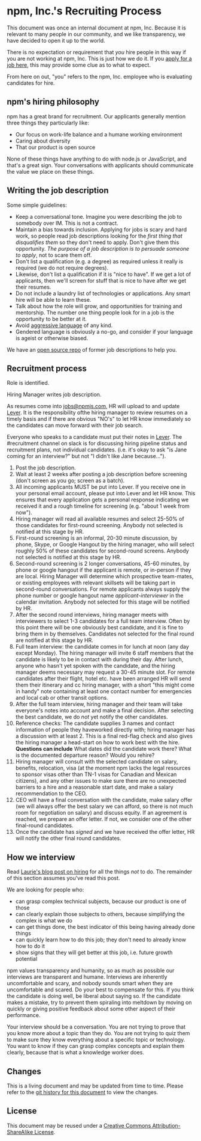 # npm, Inc.'s Recruiting Process

This document was once an internal document at npm, Inc.  Because it
is relevant to many people in our community, and we like transparency,
we have decided to open it up to the world.

There is no expectation or requirement that *you* hire people in this
way if you are not working at npm, Inc.  This is just how we do it.
If you [apply for a job here](https://www.npmjs.com/jobs), this may
provide some clue as to what to expect.

From here on out, "you" refers to the npm, Inc. employee who is
evaluating candidates for hire.

## npm's hiring philosophy

npm has a great brand for recruitment. Our applicants generally
mention three things they particularly like:

- Our focus on work-life balance and a humane working environment
- Caring about diversity
- That our product is open source

None of these things have anything to do with node.js or JavaScript,
and that's a great sign. Your conversations with applicants should
communicate the value we place on these things.

## Writing the job description

Some simple guidelines:

- Keep a conversational tone. Imagine you were describing the job to
  somebody over IM. This is not a contract.
- Maintain a bias towards inclusion. Applying for jobs is scary and
  hard work, so people read job descriptions looking for the *first
  thing that disqualifies them* so they don't need to apply. Don't
  give them this opportunity. *The purpose of a job description is to
  persuade someone to apply*, not to scare them off.
- Don't list a qualification (e.g. a degree) as required unless it
  really is required (we do not require degrees).
- Likewise, don't list a qualification if it is "nice to have". If we
  get a lot of applicants, then we'll screen for stuff that is nice to
  have after we get their resumes.
- Do not include a laundry list of technologies or applications. Any
  smart hire will be able to learn these.
- Talk about how the role will grow, and opportunities for training
  and mentorship. The number one thing people look for in a job is the
  opportunity to be better at it.
- Avoid [aggressive
  language](https://storify.com/kissane/job-listings-that-don-t-alienate)
  of any kind.
- Gendered language is obviously a no-go, and consider if your
  language is ageist or otherwise biased.

We have an [open source repo](https://github.com/npm/jobs) of former
job descriptions to help you.

## Recruitment process

Role is identified.

Hiring Manager writes job description.

As resumes come into [jobs@npmjs.com](https://www.npmjs.com/jobs), HR
will upload to and update [Lever](https://hire.lever.co/).  It is the
responsibility ofthe hiring manager to review resumes on a timely
basis and if there are obvious "NO's" to let HR know immediately so
the candidates can move forward with their job search.

Everyone who speaks to a candidate must put their notes in
[Lever](https://hire.lever.co/). The #recruitment channel on slack is
for discussing hiring pipeline status and recruitment plans, not
individual candidates. (i.e. it's okay to ask "is Jane coming for an
interview?" but not "I didn't like Jane because...").

1.  Post the job description.
2.  Wait at least 2 weeks after posting a job description before
    screening (don't screen as you go; screen as a batch).
3.  All incoming applicants MUST be put into Lever. If you receive one
    in your personal email account, please put into Lever and let HR
    know. This ensures that every application gets a personal response
    indicating we received it and a rough timeline for screening (e.g.
    "about 1 week from now").
5.  Hiring manager will read all available resumes and select 25-50%
    of those candidates for first-round screening. Anybody not
    selected is notified at this stage by HR.
6.  First-round screening is an informal, 20-30 minute discussion, by
    phone, Skype, or Google Hangout by the hiring manager, who will
    select roughly 50% of these candidates for second-round screens.
    Anybody not selected is notified at this stage by HR.
7.  Second-round screening is 2 longer conversations, 45-60 minutes,
    by phone or google hangout if the applicant is remote, or
    in-person if they are local. Hiring Manager will determine which
    prospective team-mates, or existing employees with relevant
    skillsets will be taking part in second-round conversations. For
    remote applicants always supply the phone number or google hangout
    name *applicant-interviewer* in the calendar invitation. Anybody
    not selected for this stage will be notified by HR.
8.  After the second round interviews, hiring manager meets with
    interviewers to select 1-3 candidates for a full team interview.
    Often by this point there will be one obviously best candidate,
    and it is fine to bring them in by themselves. Candidates not
    selected for the final round are notified at this stage by HR.
9.  Full team interview: the candidate comes in for lunch at noon (any
    day except Monday). The hiring manager will invite 6 staff members
    that the candidate is likely to be in contact with during their
    day.  After lunch, anyone who hasn't yet spoken with the
    candidate, and the hiring manager deems necessary may request a
    30-45 minute slot.  For remote candidates after their flight,
    hotel etc. have been arranged HR will send them their itinerary
    and cc hiring manager, with a short "this might come in handy"
    note containing at least one contact number for emergencies and
    local cab or other transit options.
10. After the full team interview, hiring manager and their team will
    take everyone's notes into account and make a final decision.
    After selecting the best candidate, we do *not* yet notify the
    other candidates.
11. Reference checks: The candidate supplies 3 names and contact
    information of people they haveworked directly with; hiring
    manager has a discussion with at least 2. This is a final red-flag
    check and also gives the hiring manager a head-start on how to
    work best with the hire.  **Questions can include** What dates did
    the candidate work there?  What is the documented departure
    reason?  Would you rehire?
12. Hiring manager will consult with the selected candidate on salary,
    benefits, relocation, visa (at the moment npm lacks the legal
    resources to sponsor visas other than TN-1 visas for Canadian and
    Mexican citizens), and any other issues to make sure there are no
    unexpected barriers to a hire and a reasonable start date, and
    make a salary recommendation to the CEO.
13. CEO will have a final conversation with the candidate, make salary
    offer (we will always offer the best salary we can afford, so
    there is not much room for negotiation on salary) and discuss
    equity. If an agreement is reached, we prepare an offer letter. If
    not, we consider one of the other final-round candidates.
14. Once the candidate has *signed* and we have received the offer
    letter, HR will notify the other final round candidates.


## How we interview

Read [Laurie's blog post on
hiring](http://seldo.com/weblog/2014/08/26/you_suck_at_technical_interviews)
for all the things *not* to do. The remainder of this section assumes
you've read this post.

We are looking for people who:

- can grasp complex technical subjects, because our product is one of
  those
- can clearly explain those subjects to others, because simplifying
  the complex is what we do
- can get things done, the best indicator of this being having already
  done things
- can quickly learn how to do this job; they don't need to already
  know how to do it
- show signs that they will get better at this job, i.e. future growth
  potential

npm values transparency and humanity, so as much as possible our
interviews are transparent and humane. Interviews are inherently
uncomfortable and scary, and nobody sounds smart when they are
uncomfortable and scared. Do your best to compensate for this. If you
think the candidate is doing well, be liberal about saying so. If the
candidate makes a mistake, try to prevent them spiraling into
meltdown by moving on quickly or giving positive feedback about some
other aspect of their performance.

Your interview should be a conversation. You are not trying to prove
that you know more about a topic than they do. You are not trying to
quiz them to make sure they know everything about a specific topic or
technology. You want to know if they can grasp complex concepts and
explain them clearly, because that is what a knowledge worker does.

## Changes

This is a living document and may be updated from time to time.
Please refer to the [git history for this
document](https://github.com/npm/policies/commits/master/recruiting-process.md)
to view the changes.

## License

This document may be reused under a [Creative Commons
Attribution-ShareAlike
License](https://creativecommons.org/licenses/by-sa/4.0/).
